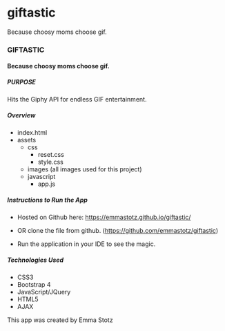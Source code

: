 # giftastic
Because choosy moms choose gif. 

### **GIFTASTIC**
#### Because choosy moms choose gif.

##### PURPOSE
Hits the Giphy API for endless GIF entertainment.

##### Overview
* index.html
* assets
  * css
    * reset.css
    * style.css
  * images (all images used for this project)
  * javascript
    * app.js

##### Instructions to Run the App
* Hosted on Github here: https://emmastotz.github.io/giftastic/

* OR clone the file from github. (https://github.com/emmastotz/giftastic)
* Run the application in your IDE to see the magic.

##### Technologies Used
* CSS3
* Bootstrap 4
* JavaScript/JQuery
* HTML5
* AJAX

This app was created by Emma Stotz